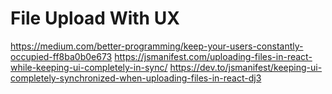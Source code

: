 # File Upload With UX

https://medium.com/better-programming/keep-your-users-constantly-occupied-ff8ba0b0e673
https://jsmanifest.com/uploading-files-in-react-while-keeping-ui-completely-in-sync/
https://dev.to/jsmanifest/keeping-ui-completely-synchronized-when-uploading-files-in-react-dj3
